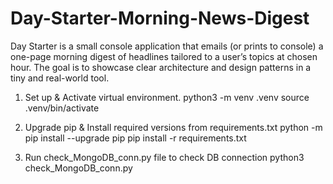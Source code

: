 # Day-Starter-Morning-News-Digest
Day Starter is a small console application that emails (or prints to console) a one-page morning digest of headlines tailored to a user’s topics at chosen hour. The goal is to showcase clear architecture and design patterns in a tiny and real-world tool. 

1. Set up & Activate virtual environment.
python3 -m venv .venv
source .venv/bin/activate

2. Upgrade pip & Install required versions from requirements.txt
python -m pip install --upgrade pip
pip install -r requirements.txt

3. Run check_MongoDB_conn.py file to check DB connection
python3 check_MongoDB_conn.py